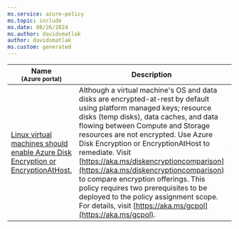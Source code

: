 ```yaml
---
ms.service: azure-policy
ms.topic: include
ms.date: 08/26/2024
ms.author: davidsmatlak
author: davidsmatlak
ms.custom: generated
---
```


|Name<br /><sub>(Azure portal)</sub> |Description |Effect(s) |Version<br /><sub>(GitHub)</sub> |
|---|---|---|---|
|[Linux virtual machines should enable Azure Disk Encryption or EncryptionAtHost.](https://portal.azure.com/#blade/Microsoft_Azure_Policy/PolicyDetailBlade/definitionId/%2Fproviders%2FMicrosoft.Authorization%2FpolicyDefinitions%2Fca88aadc-6e2b-416c-9de2-5a0f01d1693f) |Although a virtual machine's OS and data disks are encrypted-at-rest by default using platform managed keys; resource disks (temp disks), data caches, and data flowing between Compute and Storage resources are not encrypted. Use Azure Disk Encryption or EncryptionAtHost to remediate. Visit [https://aka.ms/diskencryptioncomparison](https://aka.ms/diskencryptioncomparison) to compare encryption offerings. This policy requires two prerequisites to be deployed to the policy assignment scope. For details, visit [https://aka.ms/gcpol](https://aka.ms/gcpol). |AuditIfNotExists, Disabled |[1.2.1](https://github.com/Azure/azure-policy/blob/master/built-in-policies/policyDefinitions/Guest%20Configuration/LinuxVMEncryption_AINE.json) |
